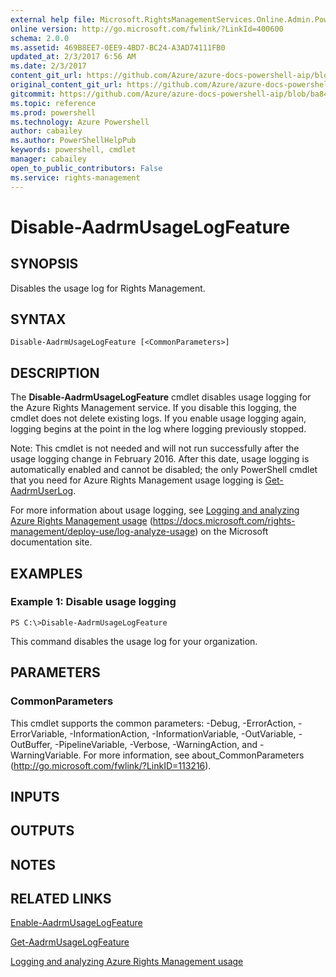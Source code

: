 ```yaml
---
external help file: Microsoft.RightsManagementServices.Online.Admin.PowerShell.dll-Help.xml
online version: http://go.microsoft.com/fwlink/?LinkId=400600
schema: 2.0.0
ms.assetid: 469B8EE7-0EE9-4BD7-BC24-A3AD74111FB0
updated_at: 2/3/2017 6:56 AM
ms.date: 2/3/2017
content_git_url: https://github.com/Azure/azure-docs-powershell-aip/blob/master/Azure%20Information%20Protection/AADRM/vlatest/Disable-AadrmUsageLogFeature.md
original_content_git_url: https://github.com/Azure/azure-docs-powershell-aip/blob/master/Azure%20Information%20Protection/AADRM/vlatest/Disable-AadrmUsageLogFeature.md
gitcommit: https://github.com/Azure/azure-docs-powershell-aip/blob/ba84639f300e10f61bbcbd7bb31f28d4c37ad7b5/Azure%20Information%20Protection/AADRM/vlatest/Disable-AadrmUsageLogFeature.md
ms.topic: reference
ms.prod: powershell
ms.technology: Azure Powershell
author: cabailey
ms.author: PowerShellHelpPub
keywords: powershell, cmdlet
manager: cabailey
open_to_public_contributors: False
ms.service: rights-management
---
```


# Disable-AadrmUsageLogFeature

## SYNOPSIS
Disables the usage log for Rights Management.

## SYNTAX

```
Disable-AadrmUsageLogFeature [<CommonParameters>]
```

## DESCRIPTION
The **Disable-AadrmUsageLogFeature** cmdlet disables usage logging for the Azure Rights Management service. If you disable this logging, the cmdlet does not delete existing logs. If you enable usage logging again, logging begins at the point in the log where logging previously stopped.

Note: This cmdlet is not needed and will not run successfully after the usage logging change in February 2016. After this date, usage logging is automatically enabled and cannot be disabled; the only PowerShell cmdlet that you need for Azure Rights Management usage logging is [Get-AadrmUserLog](./Get-AadrmUserLog.md).

For more information about usage logging, see [Logging and analyzing Azure Rights Management usage](https://docs.microsoft.com/rights-management/deploy-use/log-analyze-usage) (https://docs.microsoft.com/rights-management/deploy-use/log-analyze-usage) on the Microsoft documentation site.

## EXAMPLES

### Example 1: Disable usage logging
```
PS C:\>Disable-AadrmUsageLogFeature
```

This command disables the usage log for your organization.

## PARAMETERS

### CommonParameters
This cmdlet supports the common parameters: -Debug, -ErrorAction, -ErrorVariable, -InformationAction, -InformationVariable, -OutVariable, -OutBuffer, -PipelineVariable, -Verbose, -WarningAction, and -WarningVariable. For more information, see about_CommonParameters (http://go.microsoft.com/fwlink/?LinkID=113216).

## INPUTS

## OUTPUTS

## NOTES

## RELATED LINKS

[Enable-AadrmUsageLogFeature](xref:AADRM/vlatest/Enable-AadrmUsageLogFeature.md)

[Get-AadrmUsageLogFeature](xref:AADRM/vlatest/Get-AadrmUsageLogFeature.md)

[Logging and analyzing Azure Rights Management usage](https://docs.microsoft.com/rights-management/deploy-use/log-analyze-usage)
